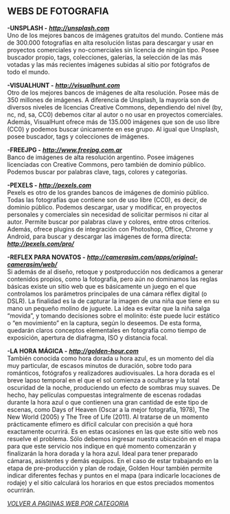 ## WEBS DE FOTOGRAFIA ##

**-UNSPLASH -** ***<http://unsplash.com>***  
Uno de los mejores bancos de imágenes gratuitos del mundo. Contiene más de
300.000 fotografías en alta resolución listas para descargar y usar en proyectos
comerciales y no-comerciales sin licencia de ningún tipo. Posee buscador propio,
tags, colecciones, galerías, la selección de las más votadas y las más recientes
imágenes subidas al sitio por fotógrafos de todo el mundo.  

**-VISUALHUNT -** ***<http://visualhunt.com>***  
Otro de los mejores bancos de imágenes de alta resolución. Posee más de 350
millones de imágenes. A diferencia de Unsplash, la mayoría son de diversos
niveles de licencias Creative Commons, dependiendo del nivel (by, nc, nd, sa, CC0)
debemos citar al autor o no usar en proyectos comerciales. Además, VisualHunt
ofrece más de 135.000 imágenes que son de uso libre (CC0) y podemos buscar
únicamente en ese grupo. Al igual que Unsplash, posee buscador, tags y colecciones
de imágenes.  

**-FREEJPG -** ***<http://www.freejpg.com.ar>***  
Banco de imágenes de alta resolución argentino. Posee imágenes licenciadas con
Creative Commons, pero también de dominio público.
Podemos buscar por palabras clave, tags, colores y categorías.  

**-PEXELS -** ***<http://pexels.com>***  
Pexels es otro de los grandes bancos de imágenes de dominio público. Todas las
fotografías que contiene son de uso libre (CC0), es decir, de dominio público.
Podemos descargar, usar y modificar, en proyectos personales y comerciales sin
necesidad de solicitar permisos ni citar al autor. Permite buscar por palabras
clave y colores, entre otros criterios. Además, ofrece plugins de integración con
Photoshop, Office, Chrome y Android, para buscar y descargar las imágenes de
forma directa: ***<http://pexels.com/pro/>***  

**-REFLEX PARA NOVATOS -** ***<http://camerasim.com/apps/original-camerasim/web/>***  
Si además de al diseño, retoque y postproducción nos dedicamos a generar
contenidos propios, como la fotografía, pero aún no dominamos las reglas básicas
existe un sitio web que es básicamente un juego en el que controlamos los parámetros
principales de una cámara réflex digital (o DSLR). La finalidad es la de capturar
la imagen de una niña que tiene en su mano un pequeño molino de juguete. La idea
es evitar que la niña salga “movida”, y tomando decisiones sobre el molinito:
éste puede lucir estático o “en movimiento” en la captura, según lo deseemos.
De esta forma, quedarán claros conceptos elementales en fotografía como tiempo de
exposición, apertura de diafragma, ISO y distancia focal.  

**-LA HORA MÁGICA -** ***<http://golden-hour.com>***  
También conocida como hora dorada u hora azul, es un momento del día muy particular,
de escasos minutos de duración, sobre todo para románticos, fotógrafos y realizadores
audiovisuales. La hora dorada es el breve lapso temporal en el que el sol comienza
a ocultarse y la total oscuridad de la noche, produciendo un efecto de sombras muy suaves.
De hecho, hay películas compuestas integralmente de escenas rodadas durante la hora azul
o que contienen una gran cantidad de este tipo de escenas, como Days of Heaven
(Oscar a la mejor fotografía, 1978), The New World (2005) y The Tree of Life (2011).
Al tratarse de un momento prácticamente efímero es difícil calcular con precisión
a qué hora exactamente ocurrirá. Es en estas ocasiones en las que este sitio web
nos resuelve el problema. Sólo debemos ingresar nuestra ubicación en el mapa para
que este servicio nos indique en qué momento comenzarán y finalizarán la hora dorada
y la hora azul. Ideal para tener preparado cámaras, asistentes y demás equipos.
En el caso de estar trabajando en la etapa de pre-producción y plan de rodaje,
Golden Hour también permite indicar diferentes fechas y puntos en el mapa
(para indicarle locaciones de rodaje) y el sitio calculará los horarios en que
estos preciados momentos ocurrirán.  

[*VOLVER A PAGINAS WEB POR CATEGORIA*](PAGINAS_WEB.md)

